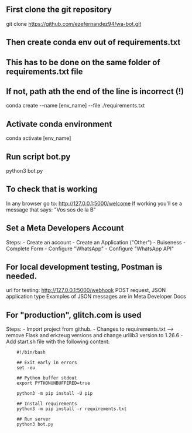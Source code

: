 ## First clone the git repository
git clone https://github.com/ezefernandez94/wa-bot.git

## Then create conda env out of requirements.txt

## This has to be done on the same folder of requirements.txt file
## If not, path ath the end of the line is incorrect (!)

conda create --name [env_name] --file ./requirements.txt

## Activate conda environment
conda activate [env_name]

## Run script bot.py
python3 bot.py

## To check that is working
In any browser go to: http://127.0.0.1:5000/welcome
If working you'll se a message that says: "Vos sos de la B"

## Set a Meta Developers Account
Steps:
    - Create an account
    - Create an Application ("Other")
        - Buiseness
        - Complete Form
    - Configure "WhatsApp"
    - Configure "WhatsApp API"

## For local development testing, Postman is needed.

url for testing: http://127.0.0.1:5000/webhook
POST request, JSON application type
Examples of JSON messages are in Meta Developer Docs


## For "production", glitch.com is used
Steps:
    - Import project from github.
    - Changes to requirements.txt --> remove Flask and erkzeug versions and change urllib3 version to 1.26.6
    - Add start.sh file with the following content:
        
        #!/bin/bash

        ## Exit early in errors
        set -eu

        ## Python buffer stdout
        export PYTHONUNBUFFERED=true

        python3 -m pip install -U pip

        ## Install requirements
        python3 -m pip install -r requirements.txt

        ## Run server
        python3 bot.py
